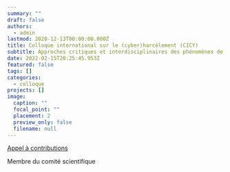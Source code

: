 ```yaml
---
summary: ""
draft: false
authors:
  - admin
lastmod: 2020-12-13T00:00:00.000Z
title: Colloque international sur le (cyber)harcèlement (CICY)
subtitle: Approches critiques et interdisciplinaires des phénomènes de violence en ligne
date: 2022-02-15T20:25:45.953Z
featured: false
tags: []
categories:
  - colloque
projects: []
image:
  caption: ""
  focal_point: ""
  placement: 2
  preview_only: false
  filename: null
---
```

[Appel à contributions](http://crem.univ-lorraine.fr/recherche/appels-a-contributions/international-conference-cyberbullying)

Membre du comité scientifique
